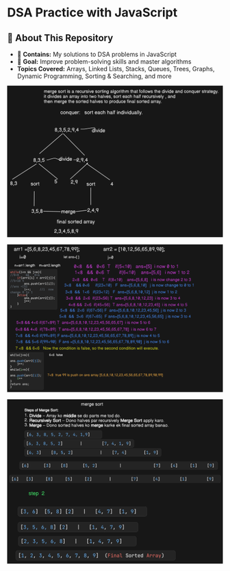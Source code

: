 #  DSA Practice with JavaScript  

## 📌 About This Repository  
- 📂 **Contains:** My solutions to DSA problems in JavaScript  
- 🎯 **Goal:** Improve problem-solving skills and master algorithms  
-  **Topics Covered:** Arrays, Linked Lists, Stacks, Queues, Trees, Graphs, Dynamic Programming, Sorting & Searching, and more  

![mergesortimage](mergesort.png)


![MergeTwoSortedarrimage](MergeTwoSortedarr.png)

![](merge.png)
